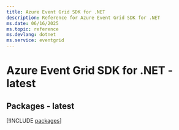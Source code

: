 ```yaml
---
title: Azure Event Grid SDK for .NET
description: Reference for Azure Event Grid SDK for .NET
ms.date: 06/16/2025
ms.topic: reference
ms.devlang: dotnet
ms.service: eventgrid
---
```

# Azure Event Grid SDK for .NET - latest
## Packages - latest
[!INCLUDE [packages](event-grid-index.md)]